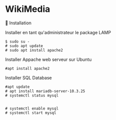 # WikiMedia

:bookmark: Installation

Installer en tant qu'administrateur le package LAMP

```
$ sudo su -
# sudo apt update
# sudo apt install apache2
```
Installer Appache web serveur sur Ubuntu 

``` 
#apt install apache2
```
Installer SQL Database 

```
#apt update
# apt install mariadb-server-10.3.25
# systemctl status mysql
```

```

# systemctl enable mysql
# systemctl start mysql 


